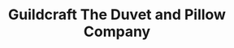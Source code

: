 ---
title: "Guildcraft The Duvet and Pillow Company"
url: /guelph/guildcraft-the-duvet-and-pillow-company/
shop: Möbel
---